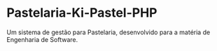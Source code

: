 # Pastelaria-Ki-Pastel-PHP
Um sistema de gestão para Pastelaria, desenvolvido para a matéria de Engenharia de Software. 
